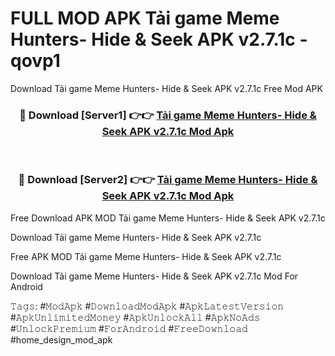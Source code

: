 # FULL MOD APK Tải game Meme Hunters- Hide & Seek APK v2.7.1c - qovp1
Download Tải game Meme Hunters- Hide & Seek APK v2.7.1c Free Mod APK

<div align="center">
<h3>🔴 Download [Server1] 👉👉 <a href="https://apk-comot.site?title=Tải_game_Meme_Hunters-_Hide_&_Seek_APK_v2.7.1c">Tải game Meme Hunters- Hide & Seek APK v2.7.1c Mod Apk</a></h3><br>

<h3>🔴 Download [Server2] 👉👉 <a href="https://apk-comot.site?title=Tải_game_Meme_Hunters-_Hide_&_Seek_APK_v2.7.1c">Tải game Meme Hunters- Hide & Seek APK v2.7.1c Mod Apk</a></h3>
</div>


Free Download APK MOD Tải game Meme Hunters- Hide & Seek APK v2.7.1c

Download Tải game Meme Hunters- Hide & Seek APK v2.7.1c 

Free APK MOD Tải game Meme Hunters- Hide & Seek APK v2.7.1c 

Download Tải game Meme Hunters- Hide & Seek APK v2.7.1c Mod For Android

𝚃𝚊𝚐𝚜: #𝙼𝚘𝚍𝙰𝚙𝚔 #𝙳𝚘𝚠𝚗𝚕𝚘𝚊𝚍𝙼𝚘𝚍𝙰𝚙𝚔 #𝙰𝚙𝚔𝙻𝚊𝚝𝚎𝚜𝚝𝚅𝚎𝚛𝚜𝚒𝚘𝚗 #𝙰𝚙𝚔𝚄𝚗𝚕𝚒𝚖𝚒𝚝𝚎𝚍𝙼𝚘𝚗𝚎𝚢 #𝙰𝚙𝚔𝚄𝚗𝚕𝚘𝚌𝚔𝙰𝚕𝚕 #𝙰𝚙𝚔𝙽𝚘𝙰𝚍𝚜 #𝚄𝚗𝚕𝚘𝚌𝚔𝙿𝚛𝚎𝚖𝚒𝚞𝚖 #𝙵𝚘𝚛𝙰𝚗𝚍𝚛𝚘𝚒𝚍 #𝙵𝚛𝚎𝚎𝙳𝚘𝚠𝚗𝚕𝚘𝚊𝚍 #home_design_mod_apk